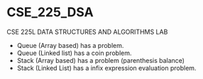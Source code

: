 # CSE_225_DSA

CSE 225L DATA STRUCTURES AND ALGORITHMS LAB

- Queue (Array based) has a problem.
- Queue (Linked list) has a coin problem.
- Stack (Array based) has a problem (parenthesis balance)
- Stack (Linked List) has a infix expression evaluation problem.
